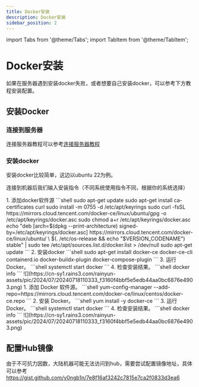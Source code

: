 ```yaml
---
title: Docker安装
description: Docker安装
sidebar_position: 2
---
```


import Tabs from '@theme/Tabs';
import TabItem from '@theme/TabItem';

# Docker安装

如果在服务器遇到安装docker失败，或者想要自己安装docker，可以参考下方教程安装配置。

## 安装Docker

### 连接到服务器

连接服务器教程可以参考[连接服务器教程](/docs/rcs/practice/connect)

### 安装docker

安装docker比较简单，这边以ubuntu 22为例。

连接到机器后我们输入安装指令（不同系统使用指令不同，根据你的系统选择）

<Tabs>
  <TabItem value="Ubuntu / Debian" label="Ubuntu / Debian" default>
1. 添加docker软件源
```shell
sudo apt-get update
sudo apt-get install ca-certificates curl
sudo install -m 0755 -d /etc/apt/keyrings
sudo curl -fsSL https://mirrors.cloud.tencent.com/docker-ce/linux/ubuntu/gpg -o /etc/apt/keyrings/docker.asc
sudo chmod a+r /etc/apt/keyrings/docker.asc
echo   "deb [arch=$(dpkg --print-architecture) signed-by=/etc/apt/keyrings/docker.asc] https://mirrors.cloud.tencent.com/docker-ce/linux/ubuntu/ \
  $(. /etc/os-release && echo "$VERSION_CODENAME") stable" |   sudo tee /etc/apt/sources.list.d/docker.list > /dev/null
sudo apt-get update
```
2. 安装docker
```shell
sudo apt-get install docker-ce docker-ce-cli containerd.io docker-buildx-plugin docker-compose-plugin
```
3. 运行 Docker。
```shell
systemctl start docker
```
4. 检查安装结果。
```shell
docker info
```
![](https://cn-sy1.rains3.com/rainyun-assets/pic/2024/07/20240718110333_f3160f4bbf5e5edb44aa0bc6876e4903.png)

  </TabItem>
  <TabItem value="Centos / RockyLinux" label="Centos / RockyLinux">
1. 添加 Docker 软件源。
```shell
yum-config-manager --add-repo=https://mirrors.cloud.tencent.com/docker-ce/linux/centos/docker-ce.repo
```
2. 安装 Docker。
```shell
yum install -y docker-ce
```
3. 运行 Docker。
```shell
systemctl start docker
```
4. 检查安装结果。
```shell
docker info
```
![](https://cn-sy1.rains3.com/rainyun-assets/pic/2024/07/20240718110333_f3160f4bbf5e5edb44aa0bc6876e4903.png)

  </TabItem>
</Tabs>


## 配置Hub镜像

由于不可抗力因数，大陆机器可能无法访问到hub，需要尝试配置镜像地址，具体可以参考
https://gist.github.com/y0ngb1n/7e8f16af3242c7815e7ca2f0833d3ea6